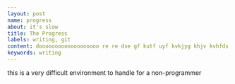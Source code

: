 ```yaml
---
layout: post
name: progress
about: it's slow
title: The Progress
labels: writing, git
content: dooooooooooooooooooo re re dse gf kutf uyf kvkjyg khjv kvhfds tfgvhj kjhg 
keywords: writing
---
```


this is a very difficult environment to handle for a non-programmer
